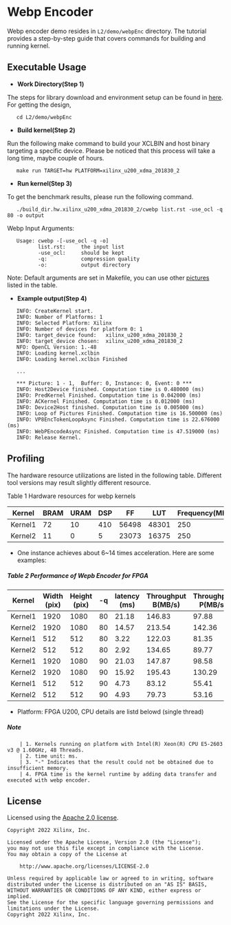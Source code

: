 Webp Encoder
============

Webp encoder demo resides in ``L2/demo/webpEnc`` directory. The tutorial provides a step-by-step guide that covers commands for building and running kernel.

Executable Usage
----------------

* **Work Directory(Step 1)**

The steps for library download and environment setup can be found in [here](https://github.com/Xilinx/Vitis_Libraries/tree/master/codec/L2/demos#building). For getting the design,

```
   cd L2/demo/webpEnc
```   

* **Build kernel(Step 2)**

Run the following make command to build your XCLBIN and host binary targeting a specific device. Please be noticed that this process will take a long time, maybe couple of hours.

```
   make run TARGET=hw PLATFORM=xilinx_u200_xdma_201830_2
```   

* **Run kernel(Step 3)**

To get the benchmark results, please run the following command.

```
   ./build_dir.hw.xilinx_u200_xdma_201830_2/cwebp list.rst -use_ocl -q 80 -o output
```   

Webp Input Arguments:

```
   Usage: cwebp -[-use_ocl -q -o]
          list.rst:     the input list
          -use_ocl:     should be kept
          -q:           compression quality
          -o:           output directory
```          

Note: Default arguments are set in Makefile, you can use other [pictures](https://github.com/Xilinx/Vitis_Libraries/tree/master/codec/L2/demos#pictures) listed in the table.

* **Example output(Step 4)** 

```
   INFO: CreateKernel start.
   INFO: Number of Platforms: 1
   INFO: Selected Platform: Xilinx
   INFO: Number of devices for platform 0: 1
   INFO: target_device found:   xilinx_u200_xdma_201830_2
   INFO: target_device chosen:  xilinx_u200_xdma_201830_2
   NFO: OpenCL Version: 1.-48
   INFO: Loading kernel.xclbin
   INFO: Loading kernel.xclbin Finished

   ...

   *** Picture: 1 - 1,  Buffer: 0, Instance: 0, Event: 0 ***
   INFO: Host2Device finished. Computation time is 0.480000 (ms)
   INFO: PredKernel Finished. Computation time is 0.042000 (ms)
   INFO: ACKernel Finished. Computation time is 0.012000 (ms)
   INFO: Device2Host finished. Computation time is 0.005000 (ms)
   INFO: Loop of Pictures Finished. Computation time is 16.500000 (ms)
   INFO: VP8EncTokenLoopAsync Finished. Computation time is 22.676000 (ms)
   INFO: WebPEncodeAsync Finished. Computation time is 47.519000 (ms)
   INFO: Release Kernel.
```   

Profiling
---------

The hardware resource utilizations are listed in the following table.
Different tool versions may result slightly different resource.


Table 1 Hardware resources for webp kernels

|    Kernel    |   BRAM   |   URAM   |    DSP   |    FF    |   LUT   | Frequency(MHz) |
|--------------|----------|----------|----------|----------|---------|----------------|
|    Kernel1   |    72    |    10    |   410    |   56498  |  48301  |      250       |
|    Kernel2   |    11    |    0     |    5     |   23073  |  16375  |      250       |


* One instance achieves about 6~14 times acceleration. Here are some examples:


##### Table 2 Performance of Wepb Encoder for FPGA 

|   Kernel   | Width (pix) | Height (pix) | -q |  latency (ms) |  Throughput B(MB/s) | Throughput P(MB/s) | FPs (fps) |
|------------|-------------|--------------|----|---------------|---------------------|--------------------|-----------|
|   Kernel1  |    1920     |     1080     | 80 |     21.18     |       146.83        |       97.88        |   47.20   |
|   Kernel2  |    1920     |     1080     | 80 |     14.57     |       213.54        |       142.36       |   68.65   |
|   Kernel1  |    512      |     512      | 80 |     3.22      |       122.03        |       81.35        |   310.33  |
|   Kernel2  |    512      |     512      | 80 |     2.92      |       134.65        |       89.77        |   342.43  |
|   Kernel1  |    1920     |     1080     | 90 |     21.03     |       147.87        |       98.58        |   47.54   |
|   Kernel2  |    1920     |     1080     | 90 |     15.92     |       195.43        |       130.29       |   62.83   |
|   Kernel1  |    512      |     512      | 90 |     4.73      |       83.12         |       55.41        |   211.39  |
|   Kernel2  |    512      |     512      | 90 |     4.93      |       79.73         |       53.16        |   202.78  |


* Platform: FPGA U200, CPU details are listd belowd (single thread)

##### Note
```
    | 1. Kernels running on platform with Intel(R) Xeon(R) CPU E5-2603 v3 @ 1.60GHz, 48 Threads.
    | 2. time unit: ms.
    | 3. "-" Indicates that the result could not be obtained due to insufficient memory.
    | 4. FPGA time is the kernel runtime by adding data transfer and executed with webp encoder.
```    

## License

Licensed using the [Apache 2.0 license](https://www.apache.org/licenses/LICENSE-2.0).

    Copyright 2022 Xilinx, Inc.
    
    Licensed under the Apache License, Version 2.0 (the "License");
    you may not use this file except in compliance with the License.
    You may obtain a copy of the License at
    
        http://www.apache.org/licenses/LICENSE-2.0
    
    Unless required by applicable law or agreed to in writing, software
    distributed under the License is distributed on an "AS IS" BASIS,
    WITHOUT WARRANTIES OR CONDITIONS OF ANY KIND, either express or implied.
    See the License for the specific language governing permissions and
    limitations under the License.
    Copyright 2022 Xilinx, Inc.

